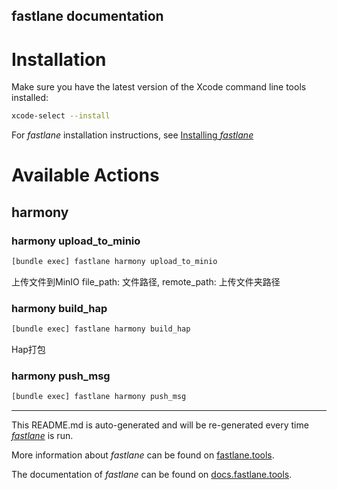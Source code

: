 fastlane documentation
----

# Installation

Make sure you have the latest version of the Xcode command line tools installed:

```sh
xcode-select --install
```

For _fastlane_ installation instructions, see [Installing _fastlane_](https://docs.fastlane.tools/#installing-fastlane)

# Available Actions

## harmony

### harmony upload_to_minio

```sh
[bundle exec] fastlane harmony upload_to_minio
```

上传文件到MinIO file_path: 文件路径, remote_path: 上传文件夹路径

### harmony build_hap

```sh
[bundle exec] fastlane harmony build_hap
```

Hap打包

### harmony push_msg

```sh
[bundle exec] fastlane harmony push_msg
```



----

This README.md is auto-generated and will be re-generated every time [_fastlane_](https://fastlane.tools) is run.

More information about _fastlane_ can be found on [fastlane.tools](https://fastlane.tools).

The documentation of _fastlane_ can be found on [docs.fastlane.tools](https://docs.fastlane.tools).
